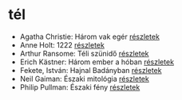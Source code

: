 # tél

- Agatha Christie: Három vak egér [részletek](_details/Agatha%20Christie.md#id_70)
- Anne Holt: 1222 [részletek](_details/Anne%20Holt.md#id_958)
- Arthur Ransome: Téli szünidő [részletek](_details/Arthur%20Ransome.md#id_429)
- Erich Kästner: Három ember a hóban [részletek](_details/Erich%20K%C3%A4stner.md#id_667)
- Fekete, István: Hajnal Badányban [részletek](_details/Fekete%2C%20Istv%C3%A1n.md#id_729)
- Neil Gaiman: Északi mitológia [részletek](_details/Neil%20Gaiman.md#id_1435)
- Philip Pullman: Északi fény [részletek](_details/Philip%20Pullman.md#id_1219)